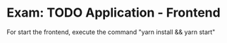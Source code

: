 # Exam: TODO Application - Frontend

For start the frontend, execute the command "yarn install && yarn start"